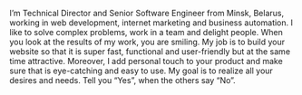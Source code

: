 I’m Technical Director and Senior Software Engineer from Minsk, Belarus, working in web development, internet marketing and business automation. I like to solve complex problems, work in a team and delight people. When you look at the results of my work, you are smiling. My job is to build your website so that it is super fast, functional and user-friendly but at the same time attractive. Moreover, I add personal touch to your product and make sure that is eye-catching and easy to use. My goal is to realize all your desires and needs. Tell you “Yes”, when the others say “No”.
